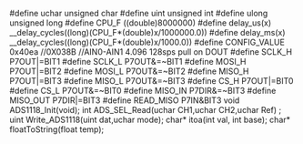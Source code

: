 #define  uchar unsigned char
#define  uint  unsigned int
#define  ulong unsigned long
#define CPU_F ((double)8000000)
#define delay_us(x) __delay_cycles((long)(CPU_F*(double)x/1000000.0))
#define delay_ms(x) __delay_cycles((long)(CPU_F*(double)x/1000.0))
#define CONFIG_VALUE    0x40ea //0X038B       //AIN0-AIN1  4.096  128sps  pull on DOUT
#define SCLK_H     P7OUT|=BIT1
#define SCLK_L     P7OUT&=~BIT1
#define MOSI_H     P7OUT|=BIT2
#define MOSI_L     P7OUT&=~BIT2
#define MISO_H     P7OUT|=BIT3
#define MISO_L     P7OUT&=~BIT3
#define CS_H       P7OUT|=BIT0
#define CS_L       P7OUT&=~BIT0
#define  MISO_IN 	P7DIR&=~BIT3
#define  MISO_OUT 	P7DIR|=BIT3
#define  READ_MISO  P7IN&BIT3
void ADS1118_Init(void);
int ADS_SEL_Read(uchar CH1,uchar CH2,uchar Ref) ;
uint Write_ADS1118(uint dat,uchar mode);
char* itoa(int val, int base);
char* floatToString(float temp);

